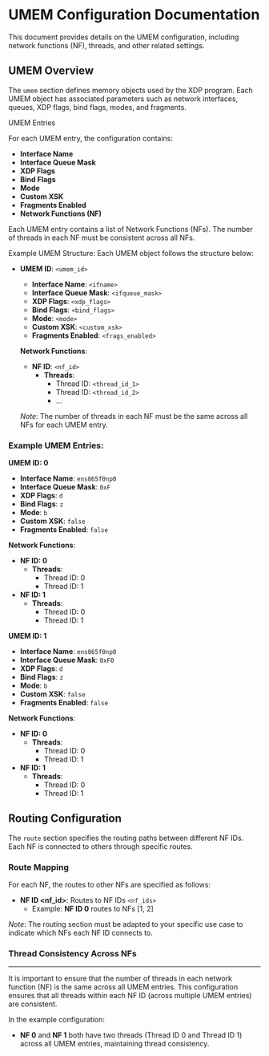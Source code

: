 UMEM Configuration Documentation
===============================

This document provides details on the UMEM configuration, including network functions (NF), threads, and other related settings.

UMEM Overview
-------------
The `umem` section defines memory objects used by the XDP program. Each UMEM object has associated parameters such as network interfaces, queues, XDP flags, bind flags, modes, and fragments.

UMEM Entries

For each UMEM entry, the configuration contains:
- **Interface Name**
- **Interface Queue Mask**
- **XDP Flags**
- **Bind Flags**
- **Mode**
- **Custom XSK**
- **Fragments Enabled**
- **Network Functions (NF)**

Each UMEM entry contains a list of Network Functions (NFs). The number of threads in each NF must be consistent across all NFs.

Example UMEM Structure:
Each UMEM object follows the structure below:

- **UMEM ID**: `<umem_id>`
  - **Interface Name**: `<ifname>`
  - **Interface Queue Mask**: `<ifqueue_mask>`
  - **XDP Flags**: `<xdp_flags>`
  - **Bind Flags**: `<bind_flags>`
  - **Mode**: `<mode>`
  - **Custom XSK**: `<custom_xsk>`
  - **Fragments Enabled**: `<frags_enabled>`

  **Network Functions**:
  - **NF ID**: `<nf_id>`
    - **Threads**: 
      - Thread ID: `<thread_id_1>`
      - Thread ID: `<thread_id_2>`
      - ...

  *Note*: The number of threads in each NF must be the same across all NFs for each UMEM entry.

### Example UMEM Entries:

**UMEM ID: 0**
- **Interface Name**: `ens865f0np0`
- **Interface Queue Mask**: `0xF`
- **XDP Flags**: `d`
- **Bind Flags**: `z`
- **Mode**: `b`
- **Custom XSK**: `false`
- **Fragments Enabled**: `false`

**Network Functions**:
- **NF ID: 0**
  - **Threads**: 
    - Thread ID: 0
    - Thread ID: 1
- **NF ID: 1**
  - **Threads**: 
    - Thread ID: 0
    - Thread ID: 1

**UMEM ID: 1**
- **Interface Name**: `ens865f0np0`
- **Interface Queue Mask**: `0xF0`
- **XDP Flags**: `d`
- **Bind Flags**: `z`
- **Mode**: `b`
- **Custom XSK**: `false`
- **Fragments Enabled**: `false`

**Network Functions**:
- **NF ID: 0**
  - **Threads**: 
    - Thread ID: 0
    - Thread ID: 1
- **NF ID: 1**
  - **Threads**:
    - Thread ID: 0
    - Thread ID: 1

Routing Configuration
---------------------
The `route` section specifies the routing paths between different NF IDs. Each NF is connected to others through specific routes.

### Route Mapping

For each NF, the routes to other NFs are specified as follows:

- **NF ID <nf_id>**: Routes to NF IDs `<nf_ids>`
  - Example: **NF ID 0** routes to NFs [1, 2]

*Note*: The routing section must be adapted to your specific use case to indicate which NFs each NF ID connects to.

### Thread Consistency Across NFs
-----------------------------
It is important to ensure that the number of threads in each network function (NF) is the same across all UMEM entries. This configuration ensures that all threads within each NF ID (across multiple UMEM entries) are consistent.

In the example configuration:
- **NF 0** and **NF 1** both have two threads (Thread ID 0 and Thread ID 1) across all UMEM entries, maintaining thread consistency.

